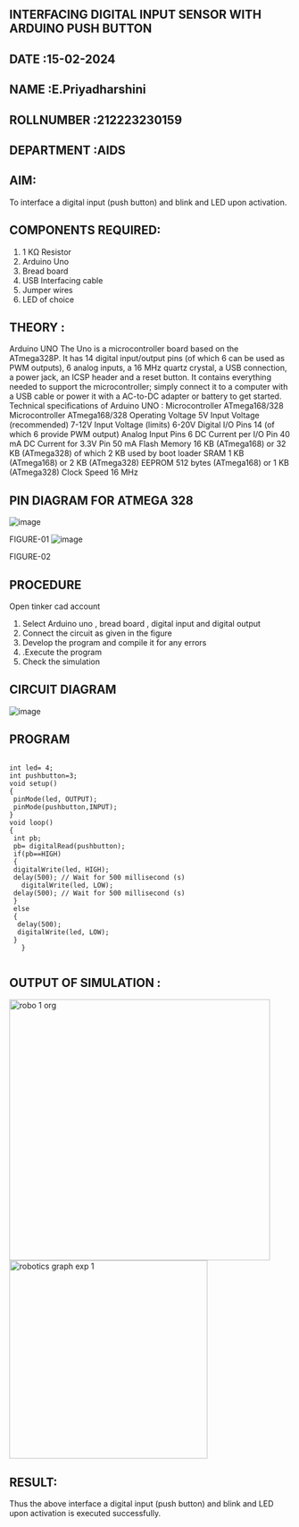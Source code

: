 
## INTERFACING DIGITAL INPUT SENSOR WITH ARDUINO PUSH BUTTON
## DATE :15-02-2024
## NAME :E.Priyadharshini																			             
## ROLLNUMBER :212223230159
## DEPARTMENT :AIDS


## AIM:
To interface a digital input (push button) and blink and LED upon activation.

## COMPONENTS REQUIRED:
1.	1 KΩ Resistor 
2.	Arduino Uno 
3.	Bread board 
4.	USB Interfacing cable 
5.	Jumper wires 
6.	LED of choice

## THEORY :
Arduino UNO
 	  The Uno is a microcontroller board based on the ATmega328P. It has 14 digital input/output pins (of which 6 can be used as PWM outputs), 6 analog inputs, a 16 MHz quartz crystal, a USB connection, a power jack, an ICSP header and a reset button. It contains everything needed to support the microcontroller; simply connect it to a computer with a USB cable or power it with a AC-to-DC adapter or battery to get started.
	Technical specifications of Arduino UNO :
Microcontroller	ATmega168/328
Microcontroller	ATmega168/328
Operating Voltage	5V
Input Voltage (recommended)	7-12V
Input Voltage (limits)	6-20V
Digital I/O Pins	14 (of which 6 provide PWM output)
Analog Input Pins	6
DC Current per I/O Pin	40 mA
DC Current for 3.3V Pin	50 mA
Flash Memory	16 KB (ATmega168) or 32 KB (ATmega328) of which 2 KB used by boot loader
SRAM	1 KB (ATmega168) or 2 KB (ATmega328)
EEPROM	512 bytes (ATmega168) or 1 KB (ATmega328)
Clock Speed	16 MHz

## PIN DIAGRAM FOR ATMEGA 328
 
![image](https://user-images.githubusercontent.com/36288975/163530394-115baee4-7ed1-49fe-9cce-d7b625e11e85.png)


FIGURE-01
![image](https://user-images.githubusercontent.com/36288975/163530431-4d390e98-0942-42d8-95b8-f57d348e6ad8.png)

FIGURE-02

## PROCEDURE 
 Open tinker cad account 
1.	Select Arduino uno , bread board , digital input and digital output 
2.	Connect the circuit as given in the figure 
3.	Develop the program and compile it for any errors 
4.	 .Execute the program 
5.	Check the simulation 



## CIRCUIT DIAGRAM 


![image](https://user-images.githubusercontent.com/36288975/163530437-87a0afbd-b3c9-44ad-b907-5de63486fb9d.png)



## PROGRAM 
 
 ```

int led= 4;
int pushbutton=3;
void setup()
{
  pinMode(led, OUTPUT);
  pinMode(pushbutton,INPUT);
}
void loop()
{
  int pb;
  pb= digitalRead(pushbutton);
  if(pb==HIGH)
  {
  digitalWrite(led, HIGH);
  delay(500); // Wait for 500 millisecond (s)
    digitalWrite(led, LOW);
  delay(500); // Wait for 500 millisecond (s)
  }
  else
  {
   delay(500);
   digitalWrite(led, LOW);
  }
    }


```


## OUTPUT OF SIMULATION :















<img width="467" alt="robo 1 org" src="https://github.com/EPriyadharshini/-INTERFACING-DIGITAL-INPUT-SENSOR-WITH-ARDUINO-PUSH-BUTTON-/assets/144870831/c9286bf8-2f8a-4645-bb85-f0b9c9e93789">







































<img width="355" alt="robotics graph exp 1" src="https://github.com/EPriyadharshini/-INTERFACING-DIGITAL-INPUT-SENSOR-WITH-ARDUINO-PUSH-BUTTON-/assets/144870831/eb56df7d-d5a9-4738-8d94-1986fa68a49d">





## RESULT:
Thus the above interface a digital input (push button) and blink and LED upon activation is executed successfully.



